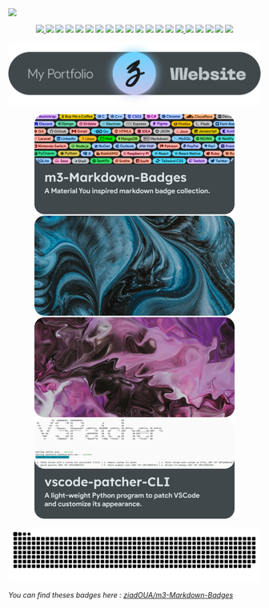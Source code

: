 <img src="https://i.postimg.cc/7Y0M9ZmH/HEADERPROFILE.png">  

<p align="center">
  
  <a href="https://github.com/ziadOUA">
    <img src="https://ziadoua.github.io/m3-Markdown-Badges/badges/Github/github1.svg">
  </a>
  
  <img src="https://ziadoua.github.io/m3-Markdown-Badges/badges/Windows/windows2.svg">
  <img src="https://ziadoua.github.io/m3-Markdown-Badges/badges/Android/android2.svg">
  <img src="https://ziadoua.github.io/m3-Markdown-Badges/badges/Firefox/firefox2.svg">
  <img src="https://ziadoua.github.io/m3-Markdown-Badges/badges/PyCharm/pycharm2.svg">
  <img src="https://ziadoua.github.io/m3-Markdown-Badges/badges/Python/python2.svg">
  <img src="https://ziadoua.github.io/m3-Markdown-Badges/badges/Webstorm/webstorm2.svg">
  <img src="https://ziadoua.github.io/m3-Markdown-Badges/badges/HTML/html2.svg">
  <img src="https://ziadoua.github.io/m3-Markdown-Badges/badges/CSS/css2.svg">
  <img src="https://ziadoua.github.io/m3-Markdown-Badges/badges/Javascript/javascript2.svg">
  <img src="https://ziadoua.github.io/m3-Markdown-Badges/badges/Markdown/markdown2.svg">
  <img src="https://ziadoua.github.io/m3-Markdown-Badges/badges/Figma/figma2.svg">
  <img src="https://ziadoua.github.io/m3-Markdown-Badges/badges/Obsidian/obsidian2.svg">
  <img src="https://ziadoua.github.io/m3-Markdown-Badges/badges/Git/git2.svg">
  
  <a href="https://dev.to/ziadoua">
    <img src="https://ziadoua.github.io/m3-Markdown-Badges/badges/Devto/devto2.svg">
  </a>
  
  <img src="https://ziadoua.github.io/m3-Markdown-Badges/badges/Spotify/spotify2.svg">
  <img src="https://ziadoua.github.io/m3-Markdown-Badges/badges/Audacity/audacity2.svg">
  <img src="https://ziadoua.github.io/m3-Markdown-Badges/badges/VisualStudioCode/visualstudiocode2.svg">
  <img src="https://ziadoua.github.io/m3-Markdown-Badges/badges/Dart/dart2.svg">
  <img src="https://ziadoua.github.io/m3-Markdown-Badges/badges/Flutter/flutter2.svg">
  
</p>

<a href="https://ziadoua.github.io/">
  <picture>
    <source media="(prefers-color-scheme: dark)" srcset="res/portfolioButtonDark.png">
    <source media="(prefers-color-scheme: light)" srcset="res/portfolioButtonLight.png">
    <img alt="Portfolio button" src="res/portfolioButtonDark.png">
  </picture>
</a>

<br>

<p align="center">
  <a href="https://github.com/ziadOUA/m3-Markdown-Badges">
    <picture>
      <source media="(prefers-color-scheme: dark)" srcset="res/repository1Dark.png">
      <source media="(prefers-color-scheme: light)" srcset="res/repository1Light.png">
      <img alt="Repository 1" src="res/repository1Dark.png">
    </picture>
  </a>
  <a href="https://unsplash.com/fr/photos/DDIjEwrtAJM">
    <img alt="Illustration 1" src="res/illustration1.png">
  </a>
  <a href="https://unsplash.com/fr/photos/wtKg6L3fLo4">
    <img alt="Illustration 2" src="res/illustration2.png">
  </a>
  <a href="https://github.com/ziadOUA/vscode-patcher-CLI">
    <picture>
      <source media="(prefers-color-scheme: dark)" srcset="res/repository2Dark.png">
      <source media="(prefers-color-scheme: light)" srcset="res/repository2Light.png">
      <img alt="Repository 2" src="res/repository2Dark.png">
    </picture>
  </a>
</p>

<p align="center">  
    
<picture>
  <source media="(prefers-color-scheme: dark)" srcset="https://github.com/ziadOUA/ziadOUA/blob/output/github-contribution-grid-snake-dark.svg">
  <source media="(prefers-color-scheme: light)" srcset="https://github.com/ziadOUA/ziadOUA/blob/output/github-contribution-grid-snake.svg">
  <img alt="Github contribution snake animation" src="https://github.com/ziadOUA/ziadOUA/blob/output/github-contribution-grid-snake.svg">
</picture>
  
</p>

*You can find theses badges here : <a href="https://github.com/ziadOUA/m3-Markdown-Badges">ziadOUA/m3-Markdown-Badges</a>*

